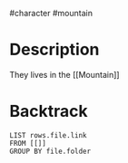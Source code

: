 #character #mountain 
# Description
They lives in the [[Mountain]]
# Backtrack
``` dataview
LIST rows.file.link
FROM [[]]
GROUP BY file.folder
```

